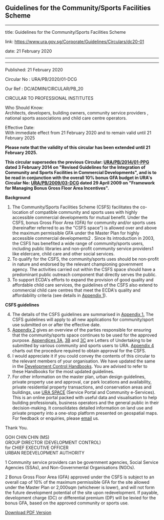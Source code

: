 ## Guidelines for the Community/Sports Facilities Scheme

---

title: Guidelines for the Community/Sports Facilities Scheme

link: https://www.ura.gov.sg/Corporate/Guidelines/Circulars/dc20-01

date: 21 February 2020

---

---

Published: 21 February 2020

Circular No : URA/PB/2020/01-DCG

Our Ref : DC/ADMIN/CIRCULAR/PB_20

CIRCULAR TO PROFESSIONAL INSTITUTES

Who Should Know:  
Architects, developers, building owners, community service providers , national sports associations and child care centre operators.

Effective Date:  
With immediate effect from 21 February 2020 and to remain valid until 21 February 2025

**Please note that the validity of this circular has been extended until 21 February 2025.**

**This circular supersedes the previous Circular: [URA/PB/2014/01-PPG](https://www.ura.gov.sg/Corporate/Data/circulars/Archive/2014/Feb/dc14-01) dated 3 February 2014 on "Revised Guidelines for the Integration of Community and Sports Facilities in Commercial Developments", and is to be read in conjunction with the overall 10% bonus GFA budget in URA's Circular No: [URA/PB/2009/03-DCG](https://www.ura.gov.sg/Corporate/Data/circulars/Archive/2009/apr/dc09-03) dated 29 April 2009 on "Framework for Managing Bonus Gross Floor Area Incentives".**

**Background**

1.  The Community/Sports Facilities Scheme (CSFS) facilitates the co-location of compatible community and sports uses with highly accessible commercial developments for mutual benefit. Under the CSFS, bonus Gross Floor Area (GFA) for community and/or sports uses (hereinafter referred to as the "CSFS space") is allowed over and above the maximum permissible GFA under the Master Plan for highly accessible commercial developments2 . Since its introduction in 2003, the CSFS has benefited a wide range of community/sports users, including public libraries and non-profit community service providers1 like eldercare, child care and other social services.
2.  To qualify for the CSFS, the community/sports uses should be non-profit in nature and endorsed by the relevant championing government agency. The activities carried out within the CSFS space should have a predominant public outreach component that directly serves the public.
3.  To support ECDA's efforts to expand the provision of good quality and affordable child care services, the guidelines of the CSFS also extend to commercial child care centres that meet the ECDA's quality and affordability criteria (see details in [Appendix 1](https://www.ura.gov.sg/-/media/Corporate/Guidelines/Development-control/Circulars/2020/Feb/dc20-01---App1-4.pdf)).

**CSFS guidelines**

4.  The details of the CSFS guidelines are summarised in [Appendix 1](https://www.ura.gov.sg/-/media/Corporate/Guidelines/Development-control/Circulars/2020/Feb/dc20-01---App1-4.pdf)[.](https://www.ura.gov.sg/uol/-/media/User%20Defined/URA%20Online/circulars/2014/Feb/dc14-01app1.pdf?la=en) The CSFS guidelines will apply to all new applications for community/sport use submitted on or after the effective date.
5.  [Appendix 2](https://www.ura.gov.sg/-/media/Corporate/Guidelines/Development-control/Circulars/2020/Feb/dc20-01---App1-4.pdf#page=8) gives an overview of the parties responsible for ensuring that the community/sports space continues to be used for the approved purpose. [Appendices 3A](https://www.ura.gov.sg/-/media/Corporate/Guidelines/Development-control/Circulars/2020/Feb/dc20-01---App1-4.pdf#page=9), [3B](https://www.ura.gov.sg/-/media/Corporate/Guidelines/Development-control/Circulars/2020/Feb/dc20-01---App1-4.pdf#page=12) and [3C](https://www.ura.gov.sg/-/media/Corporate/Guidelines/Development-control/Circulars/2020/Feb/dc20-01---App1-4.pdf#page=14) are Letters of Undertaking to be submitted by various community and sports users to URA. [Appendix 4](https://www.ura.gov.sg/-/media/Corporate/Guidelines/Development-control/Circulars/2020/Feb/dc20-01---App1-4.pdf#page=17) charts out the procedure required to obtain approval for the CSFS.
6.  I would appreciate it if you could convey the contents of this circular to the relevant members of your organisation. We have updated the same in the [Development Control Handbooks](https://www.ura.gov.sg/Corporate/Guidelines/Development-Control). You are advised to refer to these Handbooks for the most updated guidelines.
7.  For other information on the master plan, urban design guidelines, private property use and approval, car park locations and availability, private residential property transactions, and conservation areas and buildings, use [URA SPACE](https://www.ura.gov.sg/maps/) (Service Portal and Community e-Services). This is an online portal packed with useful data and visualisation to help building professionals, business operators and the general public in their decision-making. It consolidates detailed information on land use and private property into a one-stop platform presented on geospatial maps. For feedback or enquiries, please [email](https://www.ura.gov.sg/feedbackWeb/contactus_feedback.jsp) us.

Thank You.

GOH CHIN CHIN (MS)  
GROUP DIRECTOR (DEVELOPMENT CONTROL)  
for CHIEF EXECUTIVE OFFICER  
URBAN REDEVELOPMENT AUTHORITY

1 Community service providers can be government agencies, Social Service Agencies (SSAs), and Non-Governmental Organisations (NGOs).

2 Bonus Gross Floor Area (GFA) approved under the CSFS is subject to an overall cap of 10% of the maximum permissible GFA for the site allowed under the Master Plan or 2,000sqm (whichever is lower), and will not form the future development potential of the site upon redevelopment. If payable, development charge (DC) or differential premium (DP) will be levied for the bonus GFA, based on the approved community or sports use.

[Download PDF Version](https://www.ura.gov.sg/services/download_file.aspx?f={8FE45517-DB11-4ADE-A09E-57DD8CC5D35A})